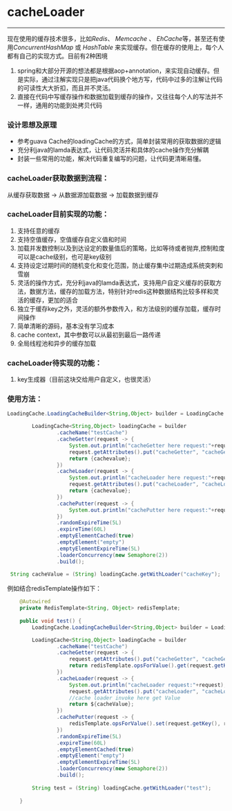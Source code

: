# cacheLoader
---------------------------------------------

现在使用的缓存技术很多，比如*Redis*、 *Memcache* 、 *EhCache*等，甚至还有使用*ConcurrentHashMap* 或 *HashTable* 来实现缓存。但在缓存的使用上，每个人都有自己的实现方式。目前有2种困境

1. spring和大部分开源的想法都是根据aop+annotation，来实现自动缓存。但是实际，通过注解实现只是把java代码换个地方写，代码中过多的注解让代码的可读性大大折扣，而且并不灵活。
2. 直接在代码中写缓存操作和数据加载到缓存的操作，又往往每个人的写法并不一样，通用的功能到处拷贝代码


### 设计思想及原理

*  参考guava Cache的loadingCache的方式，简单封装常用的获取数据的逻辑
*  充分利java的lamda表达式，让代码灵活并和具体的cache操作充分解耦
*  封装一些常用的功能，解决代码重复编写的问题，让代码更清晰易懂。


### cacheLoader获取数据到流程：
从缓存获取数据 -> 从数据源加载数据 -> 加载数据到缓存 

### cacheLoader目前实现的功能：
1. 支持任意的缓存
2. 支持空值缓存，空值缓存自定义值和时间
3. 加载并发数控制以及到达设定的数量值后的策略，比如等待或者抛弃,控制粒度可以是cache级别，也可是key级别
4. 支持设定过期时间的随机变化和变化范围，防止缓存集中过期造成系统突刺和雪崩
5. 灵活的操作方式，充分利java的lamda表达式，支持用户自定义缓存的获取方法，数据方法，缓存的加载方法，特别针对redis这种数据结构比较多样和灵活的缓存，更加的适合
6. 独立于缓存key之外，灵活的额外参数传入，和方法级别的缓存加载，缓存时间操作
7. 简单清晰的源码，基本没有学习成本
8. cache context，其中参数可以从最初到最后一路传递
9. 全局线程池和异步的缓存加载

### cacheLoader待实现的功能：
1. key生成器（目前这块交给用户自定义，也很灵活）


### 使用方法：
```java
LoadingCache.LoadingCacheBuilder<String,Object> builder = LoadingCache.builder();

        LoadingCache<String,Object> loadingCache = builder
                .cacheName("testCache")
                .cacheGetter(request -> {
                    System.out.println("cacheGetter here request:"+request);
                    request.getAttributes().put("cacheGetter", "cacheGetter");
                    return {cachevalue};
                })
                .cacheLoader(request -> {
                    System.out.println("cacheLoader here request:"+request);
                    request.getAttributes().put("cacheLoader", "cacheLoader");
                    return {cachevalue};
                })
                .cachePutter(request -> {
                    System.out.println("cachePutter here request:"+request);;
                })
                .randomExpireTime(5L)
                .expireTime(60L)
                .emptyElementCached(true)
                .emptyElement("empty")
                .emptyElementExpireTime(5L)
                .loaderConcurrency(new Semaphore(2))
                .build();
                
 String cacheValue = (String) loadingCache.getWithLoader("cacheKey");                
```
例如结合redisTemplate操作如下：

```java
    @Autowired
    private RedisTemplate<String, Object> redisTemplate;
    
    public void test() {
        LoadingCache.LoadingCacheBuilder<String,Object> builder = LoadingCache.builder();

        LoadingCache<String,Object> loadingCache = builder
                .cacheName("testCache")
                .cacheGetter(request -> {
                    request.getAttributes().put("cacheGetter", "cacheGetter");
                    return redisTemplate.opsForValue().get(request.getKey());
                })
                .cacheLoader(request -> {
                    System.out.println("cacheLoader request:"+request);
                    request.getAttributes().put("cacheLoader", "cacheLoader");
                    //cache loader invoke here get Value
                    return ${cacheValue};
                })
                .cachePutter(request -> {
                    redisTemplate.opsForValue().set(request.getKey(), request.getCacheValue(), request.getExpireTime(), TimeUnit.SECONDS);
                })
                .randomExpireTime(5L)
                .expireTime(60L)
                .emptyElementCached(true)
                .emptyElement("empty")
                .emptyElementExpireTime(5L)
                .loaderConcurrency(new Semaphore(2))
                .build();
        
        String test = (String) loadingCache.getWithLoader("test");
 
    }
```
